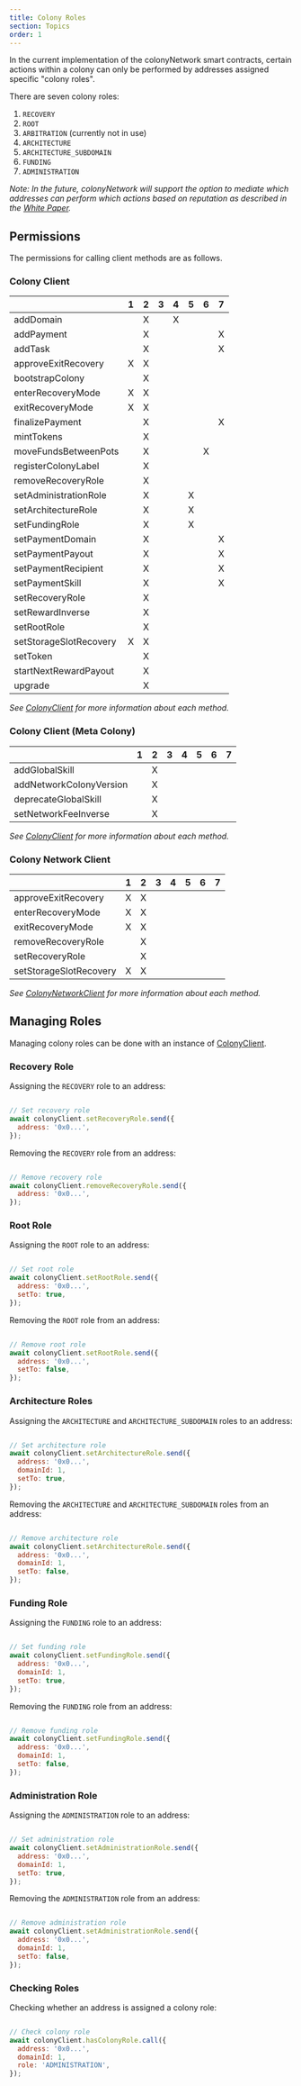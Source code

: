```yaml
---
title: Colony Roles
section: Topics
order: 1
---
```


In the current implementation of the colonyNetwork smart contracts, certain actions within a colony can only be performed by addresses assigned specific "colony roles".

There are seven colony roles:

1. `RECOVERY`
2. `ROOT`
3. `ARBITRATION` (currently not in use)
4. `ARCHITECTURE`
5. `ARCHITECTURE_SUBDOMAIN`
6. `FUNDING`
7. `ADMINISTRATION`


*Note: In the future, colonyNetwork will support the option to mediate which addresses can perform which actions based on reputation as described in the [White Paper](https://colony.io/whitepaper.pdf).*

## Permissions

The permissions for calling client methods are as follows.

### Colony Client

|                                   |  1  |  2  |  3  |  4  |  5  |  6  |  7  |
|-----------------------------------|-----|-----|-----|-----|-----|-----|-----|
| addDomain                         |     |  X  |     |  X  |     |     |     |
| addPayment                        |     |  X  |     |     |     |     |  X  |
| addTask                           |     |  X  |     |     |     |     |  X  |
| approveExitRecovery               |  X  |  X  |     |     |     |     |     |
| bootstrapColony                   |     |  X  |     |     |     |     |     |
| enterRecoveryMode                 |  X  |  X  |     |     |     |     |     |
| exitRecoveryMode                  |  X  |  X  |     |     |     |     |     |
| finalizePayment                   |     |  X  |     |     |     |     |  X  |
| mintTokens                        |     |  X  |     |     |     |     |     |
| moveFundsBetweenPots              |     |  X  |     |     |     |  X  |     |
| registerColonyLabel               |     |  X  |     |     |     |     |     |
| removeRecoveryRole                |     |  X  |     |     |     |     |     |
| setAdministrationRole             |     |  X  |     |     |  X  |     |     |
| setArchitectureRole               |     |  X  |     |     |  X  |     |     |
| setFundingRole                    |     |  X  |     |     |  X  |     |     |
| setPaymentDomain                  |     |  X  |     |     |     |     |  X  |
| setPaymentPayout                  |     |  X  |     |     |     |     |  X  |
| setPaymentRecipient               |     |  X  |     |     |     |     |  X  |
| setPaymentSkill                   |     |  X  |     |     |     |     |  X  |
| setRecoveryRole                   |     |  X  |     |     |     |     |     |
| setRewardInverse                  |     |  X  |     |     |     |     |     |
| setRootRole                       |     |  X  |     |     |     |     |     |
| setStorageSlotRecovery            |  X  |  X  |     |     |     |     |     |
| setToken                          |     |  X  |     |     |     |     |     |
| startNextRewardPayout             |     |  X  |     |     |     |     |     |
| upgrade                           |     |  X  |     |     |     |     |     |

*See [ColonyClient](/colonyjs/api-colonyclient) for more information about each method.*

### Colony Client (Meta Colony)

|                                   |  1  |  2  |  3  |  4  |  5  |  6  |  7  |
|-----------------------------------|-----|-----|-----|-----|-----|-----|-----|
| addGlobalSkill                    |     |  X  |     |     |     |     |     |
| addNetworkColonyVersion           |     |  X  |     |     |     |     |     |
| deprecateGlobalSkill              |     |  X  |     |     |     |     |     |
| setNetworkFeeInverse              |     |  X  |     |     |     |     |     |

*See [ColonyClient](/colonyjs/api-colonyclient) for more information about each method.*

### Colony Network Client

|                                   |  1  |  2  |  3  |  4  |  5  |  6  |  7  |
|-----------------------------------|-----|-----|-----|-----|-----|-----|-----|
| approveExitRecovery               |  X  |  X  |     |     |     |     |     |
| enterRecoveryMode                 |  X  |  X  |     |     |     |     |     |
| exitRecoveryMode                  |  X  |  X  |     |     |     |     |     |
| removeRecoveryRole                |     |  X  |     |     |     |     |     |
| setRecoveryRole                   |     |  X  |     |     |     |     |     |
| setStorageSlotRecovery            |  X  |  X  |     |     |     |     |     |

*See [ColonyNetworkClient](/colonyjs/api-colonynetworkclient) for more information about each method.*

## Managing Roles

Managing colony roles can be done with an instance of [ColonyClient](/colonyjs/api-colonyclient).

### Recovery Role

Assigning the `RECOVERY` role to an address:

```js

// Set recovery role
await colonyClient.setRecoveryRole.send({
  address: '0x0...',
});

```

Removing the `RECOVERY` role from an address:

```js

// Remove recovery role
await colonyClient.removeRecoveryRole.send({
  address: '0x0...',
});

```

### Root Role

Assigning the `ROOT` role to an address:

```js

// Set root role
await colonyClient.setRootRole.send({
  address: '0x0...',
  setTo: true,
});

```

Removing the `ROOT` role from an address:

```js

// Remove root role
await colonyClient.setRootRole.send({
  address: '0x0...',
  setTo: false,
});

```

### Architecture Roles

Assigning the `ARCHITECTURE` and `ARCHITECTURE_SUBDOMAIN` roles to an address:

```js

// Set architecture role
await colonyClient.setArchitectureRole.send({
  address: '0x0...',
  domainId: 1,
  setTo: true,
});

```

Removing the `ARCHITECTURE` and `ARCHITECTURE_SUBDOMAIN` roles from an address:

```js

// Remove architecture role
await colonyClient.setArchitectureRole.send({
  address: '0x0...',
  domainId: 1,
  setTo: false,
});

```

### Funding Role

Assigning the `FUNDING` role to an address:

```js

// Set funding role
await colonyClient.setFundingRole.send({
  address: '0x0...',
  domainId: 1,
  setTo: true,
});

```

Removing the `FUNDING` role from an address:

```js

// Remove funding role
await colonyClient.setFundingRole.send({
  address: '0x0...',
  domainId: 1,
  setTo: false,
});

```

### Administration Role

Assigning the `ADMINISTRATION` role to an address:

```js

// Set administration role
await colonyClient.setAdministrationRole.send({
  address: '0x0...',
  domainId: 1,
  setTo: true,
});

```

Removing the `ADMINISTRATION` role from an address:

```js

// Remove administration role
await colonyClient.setAdministrationRole.send({
  address: '0x0...',
  domainId: 1,
  setTo: false,
});

```

### Checking Roles

Checking whether an address is assigned a colony role:

```js

// Check colony role
await colonyClient.hasColonyRole.call({
  address: '0x0...',
  domainId: 1,
  role: 'ADMINISTRATION',
});

```
